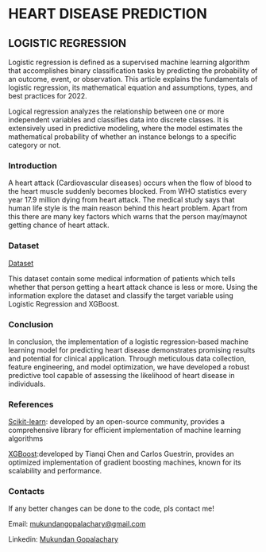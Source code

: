 # HEART DISEASE PREDICTION

## LOGISTIC REGRESSION

Logistic regression is defined as a supervised machine learning algorithm that accomplishes binary classification tasks by predicting the probability of an outcome, event, or observation. This article explains the fundamentals of logistic regression, its mathematical equation and assumptions, types, and best practices for 2022.


Logical regression analyzes the relationship between one or more independent variables and classifies data into discrete classes. It is extensively used in predictive modeling, where the model estimates the mathematical probability of whether an instance belongs to a specific category or not.

### Introduction

A heart attack (Cardiovascular diseases) occurs when the flow of blood to the heart muscle suddenly becomes blocked. From WHO statistics every year 17.9 million dying from heart attack. The medical study says that human life style is the main reason behind this heart problem. Apart from this there are many key factors which warns that the person may/maynot getting chance of heart attack.

### Dataset
[Dataset](https://www.kaggle.com/datasets/dileep070/heart-disease-prediction-using-logistic-regression)

This dataset contain some medical information of patients which tells whether that person getting a heart attack chance is less or more. Using the information explore the dataset and classify the target variable using Logistic Regression and XGBoost.

### Conclusion

In conclusion, the implementation of a logistic regression-based machine learning model for predicting heart disease demonstrates promising results and potential for clinical application. Through meticulous data collection, feature engineering, and model optimization, we have developed a robust predictive tool capable of assessing the likelihood of heart disease in individuals.

### References
[Scikit-learn](https://scikit-learn.org/0.21/documentation.html): developed by an open-source community, provides a comprehensive library for efficient implementation of machine learning algorithms

[XGBoost](https://xgboost.readthedocs.io/en/stable/#xgboost-documentation):developed by Tianqi Chen and Carlos Guestrin, provides an optimized implementation of gradient boosting machines, known for its scalability and performance.

### Contacts
If any better changes can be done to the code, pls contact me!

Email: mukundangopalachary@gmail.com

Linkedin: [Mukundan Gopalachary](https://www.linkedin.com/in/mukundan-gopalachary-997075283/)
